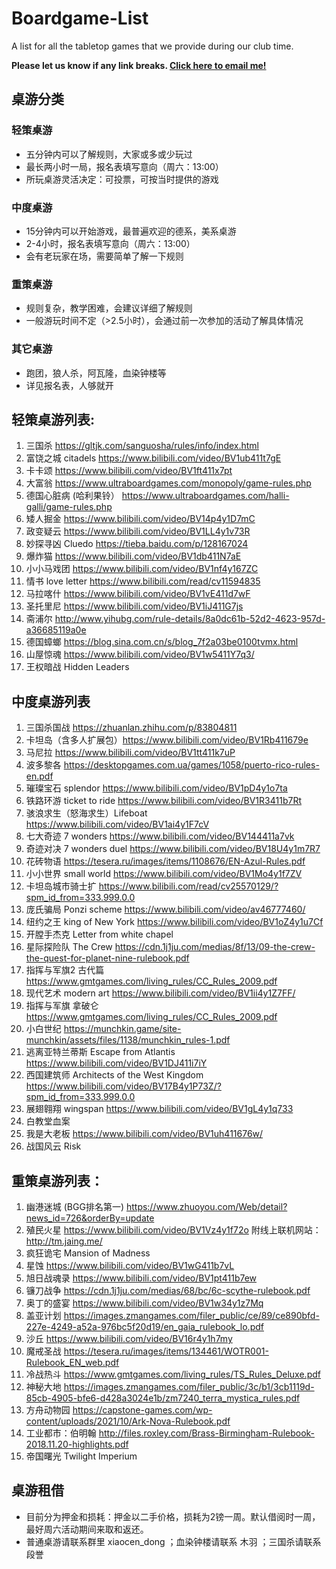 # Boardgame-List
A list for all the tabletop games that we provide during our club time.  

**Please let us know if any link breaks. [Click here to email me!](mailto:xduk@outlook.sg?cc=william.jiran@gmail.com&subject=%5BGithub%3ABoardgame-List%5D%20Report%20a%20Broken%20Link!&body=Hi%20Douglas%2C%0A%0AThe%20link%20for%20the%20board%20game%20%5B%5D%20is%20broken.%0A%0AThanks%2C)**

## 桌游分类
### 轻策桌游
 - 五分钟内可以了解规则，大家或多或少玩过
 - 最长两小时一局，报名表填写意向（周六：13:00） 
 - 所玩桌游灵活决定：可投票，可按当时提供的游戏 

### 中度桌游 
 - 15分钟内可以开始游戏，最普遍欢迎的德系，美系桌游 
 - 2-4小时，报名表填写意向（周六：13:00） 
 - 会有老玩家在场，需要简单了解一下规则 
 
### 重策桌游
 - 规则复杂，教学困难，会建议详细了解规则
 - 一般游玩时间不定（>2.5小时），会通过前一次参加的活动了解具体情况

### 其它桌游
 - 跑团，狼人杀，阿瓦隆，血染钟楼等
 - 详见报名表，人够就开


## 轻策桌游列表: 
1. 三国杀 https://gltjk.com/sanguosha/rules/info/index.html
2. 富饶之城 citadels https://www.bilibili.com/video/BV1ub411t7gE
3. 卡卡颂 https://www.bilibili.com/video/BV1ft411x7pt
4. 大富翁 https://www.ultraboardgames.com/monopoly/game-rules.php
5. 德国心脏病 (哈利果铃） https://www.ultraboardgames.com/halli-galli/game-rules.php
6. 矮人掘金 https://www.bilibili.com/video/BV14p4y1D7mC
7. 政变疑云 https://www.bilibili.com/video/BV1LL4y1v73R
8. 妙探寻凶 Cluedo https://tieba.baidu.com/p/128167024
9. 爆炸猫 https://www.bilibili.com/video/BV1db411N7aE
10. 小小马戏团 https://www.bilibili.com/video/BV1nf4y167ZC
11. 情书 love letter https://www.bilibili.com/read/cv11594835
12. 马拉喀什 https://www.bilibili.com/video/BV1vE411d7wF
13. 圣托里尼 https://www.bilibili.com/video/BV1iJ411G7js
14. 斋浦尔 http://www.yihubg.com/rule-details/8a0dc61b-52d2-4623-957d-a36685119a0e
15. 德国蟑螂 https://blog.sina.com.cn/s/blog_7f2a03be0100tvmx.html
16. 山屋惊魂 https://www.bilibili.com/video/BV1w5411Y7q3/
17. 王权暗战 Hidden Leaders
 
 
## 中度桌游列表
1. 三国杀国战 https://zhuanlan.zhihu.com/p/83804811
2. 卡坦岛（含多人扩展包）https://www.bilibili.com/video/BV1Rb411679e
3. 马尼拉 https://www.bilibili.com/video/BV1tt411k7uP
4. 波多黎各 https://desktopgames.com.ua/games/1058/puerto-rico-rules-en.pdf
5. 璀璨宝石 splendor https://www.bilibili.com/video/BV1pD4y1o7ta
6. 铁路环游 ticket to ride https://www.bilibili.com/video/BV1R3411b7Rt
7. 骇浪求生（怒海求生）Lifeboat https://www.bilibili.com/video/BV1ai4y1F7cV
8. 七大奇迹 7 wonders https://www.bilibili.com/video/BV144411a7vk
9. 奇迹对决 7 wonders duel https://www.bilibili.com/video/BV18U4y1m7R7
10. 花砖物语 https://tesera.ru/images/items/1108676/EN-Azul-Rules.pdf
11. 小小世界 small world https://www.bilibili.com/video/BV1Mo4y1f7ZV
12. 卡坦岛城市骑士扩 https://www.bilibili.com/read/cv25570129/?spm_id_from=333.999.0.0
13. 庞氏骗局 Ponzi scheme https://www.bilibili.com/video/av46777460/
14. 纽约之王 king of New York https://www.bilibili.com/video/BV1oZ4y1u7Cf
15. 开膛手杰克 Letter from white chapel
16. 星际探险队 The Crew https://cdn.1j1ju.com/medias/8f/13/09-the-crew-the-quest-for-planet-nine-rulebook.pdf
17. 指挥与军旗2 古代篇 https://www.gmtgames.com/living_rules/CC_Rules_2009.pdf
18. 现代艺术 modern art https://www.bilibili.com/video/BV1ii4y1Z7FF/
19. 指挥与军旗 拿破仑 https://www.gmtgames.com/living_rules/CC_Rules_2009.pdf
20. 小白世纪 https://munchkin.game/site-munchkin/assets/files/1138/munchkin_rules-1.pdf
21. 逃离亚特兰蒂斯 Escape from Atlantis https://www.bilibili.com/video/BV1DJ411i7iY
22. 西国建筑师 Architects of the West Kingdom https://www.bilibili.com/video/BV17B4y1P73Z/?spm_id_from=333.999.0.0
23. 展翅翱翔 wingspan https://www.bilibili.com/video/BV1gL4y1q733
24. 白教堂血案
25. 我是大老板 https://www.bilibili.com/video/BV1uh411676w/
26. 战国风云 Risk
 

## 重策桌游列表： 
1. 幽港迷城 (BGG排名第一) https://www.zhuoyou.com/Web/detail?news_id=726&orderBy=update
2. 殖民火星 https://www.bilibili.com/video/BV1Vz4y1f72o   附线上联机网站：http://tm.jaing.me/
3. 疯狂诡宅 Mansion of Madness 
4. 星蚀 https://www.bilibili.com/video/BV1wG411b7vL
5. 旭日战魂录 https://www.bilibili.com/video/BV1pt411b7ew
6. 镰刀战争 https://cdn.1j1ju.com/medias/68/bc/6c-scythe-rulebook.pdf
7. 奥丁的盛宴 https://www.bilibili.com/video/BV1w34y1z7Mq
8. 盖亚计划 https://images.zmangames.com/filer_public/ce/89/ce890bfd-227e-4249-a52a-976bc5f20d19/en_gaia_rulebook_lo.pdf
9. 沙丘 https://www.bilibili.com/video/BV16r4y1h7my
10. 魔戒圣战 https://tesera.ru/images/items/134461/WOTR001-Rulebook_EN_web.pdf
11. 冷战热斗 https://www.gmtgames.com/living_rules/TS_Rules_Deluxe.pdf
12. 神秘大地 https://images.zmangames.com/filer_public/3c/b1/3cb1119d-85cb-4905-bfe6-d428a3024e1b/zm7240_terra_mystica_rules.pdf
13. 方舟动物园 https://capstone-games.com/wp-content/uploads/2021/10/Ark-Nova-Rulebook.pdf
14. 工业都市：伯明翰 http://files.roxley.com/Brass-Birmingham-Rulebook-2018.11.20-highlights.pdf
15. 帝国曙光 Twilight Imperium


## 桌游租借
 - 目前分为押金和损耗：押金以二手价格，损耗为2镑一周。默认借阅时一周，最好周六活动期间来取和返还。
 - 普通桌游请联系群里 xiaocen_dong ；血染钟楼请联系 木羽 ；三国杀请联系 段誉
